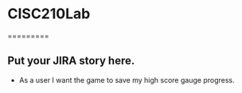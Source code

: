 # CISC210Lab
=========
## Put your JIRA story here.
* As a user I want the game to save my high score gauge progress.
